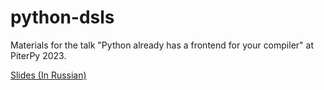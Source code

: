 # python-dsls

Materials for the talk "Python already has a frontend for your compiler" at PiterPy 2023.

[Slides (In Russian)](https://github.com/true-grue/python-dsls/blob/main/python_dsls.pdf)
